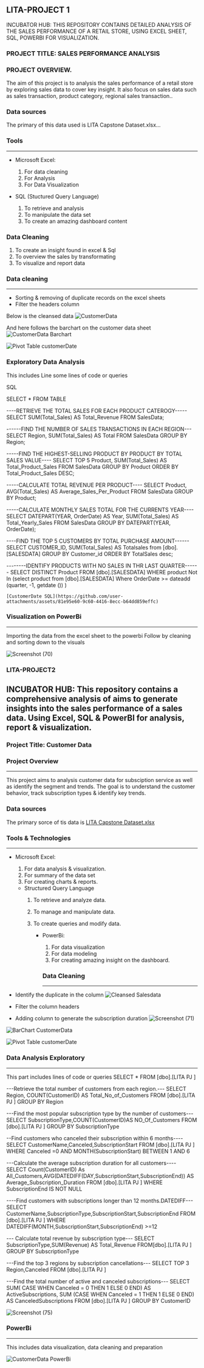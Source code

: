 ## LITA-PROJECT 1 

INCUBATOR HUB: THIS REPOSITORY CONTAINS DETAILED ANALYSIS OF THE SALES PERFORMANCE OF A RETAIL STORE, USING EXCEL SHEET, SQL, POWERBI FOR VISUALIZATION.

### PROJECT TITLE: SALES PERFORMANCE ANALYSIS

### PROJECT OVERVIEW.


The aim of this project is to analysis the sales performance of a retail store by exploring sales data to cover key insight. It also focus on sales data such as sales transaction, product category, regional sales transaction..

### Data sources


The primary of this data used is  LITA Capstone Dataset.xlsx…

### Tools
---
- Microsoft Excel:
  1. For data cleaning
  2. For Analysis
  3. For Data Visualization


- SQL (Stuctured Query Language)
  1. To retrieve and analysis
  2. To manipulate the data set
  3. To create an amazing dashboard content

### Data Cleaning

 1. To create an insight found in excel & Sql
 2. To overview the sales by transformating
 3. To visualize and report data

### Data cleaning 
---

- Sorting & removing of duplicate records on the excel sheets
- Filter the headers column

Below is the cleansed data 
![CustomerData](https://github.com/user-attachments/assets/ddba7546-798e-4d19-916a-f7dbfd9e3e70)

And here follows the barchart on the customer data sheet
![CustomerData Barchart](https://github.com/user-attachments/assets/0cf0b257-fb7e-4054-8a57-b4dbec6bad37)

![Pivot Table customerDate](https://github.com/user-attachments/assets/8ff12378-cff4-4ad1-ae84-9b5a2535c3ac)

### Exploratory Data Analysis
This includes Line some lines of code or queries

SQL

SELECT * FROM TABLE

----RETRIEVE THE TOTAL SALES FOR EACH PRODUCT CATEROGY-----
SELECT SUM(Total_Sales) AS Total_Revenue FROM SalesData;

------FIND THE NUMBER OF SALES TRANSACTIONS IN EACH REGION---
SELECT Region, SUM(Total_Sales) AS Total FROM SalesData
GROUP BY Region;

-----FIND THE HIGHEST-SELLING PRODUCT BY PRODUCT BY TOTAL SALES VALUE----
SELECT TOP 5 Product, SUM(Total_Sales) AS Total_Product_Sales
 FROM SalesData
 GROUP BY Product
 ORDER BY Total_Product_Sales DESC;

 -----CALCULATE TOTAL REVENUE PER PRODUCT----
 SELECT Product, AVG(Total_Sales) AS Average_Sales_Per_Product
  FROM SalesData
  GROUP BY Product;

  -----CALCULATE MONTHLY SALES TOTAL FOR THE CURRENTS YEAR----
SELECT DATEPART(YEAR, OrderDate) AS Year, SUM(Total_Sales) AS Total_Yearly_Sales
 FROM SalesData
 GROUP BY DATEPART(YEAR, OrderDate);

 ----FIND THE TOP 5 CUSTOMERS BY TOTAL PURCHASE AMOUNT------
 SELECT CUSTOMER_ID, SUM(Total_Sales) AS Totalsales from [dbo].[SALESDATA]
  GROUP BY Customer_id
  ORDER BY TotalSales desc;


 --------IDENTIFY PRODUCTS WITH NO SALES IN THR LAST QUARTER------
	   SELECT DISTINCT Product FROM [dbo].[SALESDATA]
	   WHERE product Not In (select product from [dbo].[SALESDATA]
	   Where OrderDate >= dateadd (quarter, -1, getdate ()) ) 
    
    [CustomerDate SQL](https://github.com/user-attachments/assets/81e95e60-9c60-4416-8ecc-b64dd859effc)

### Visualization on PowerBi
 ---
 Importing the data from the excel sheet to the powerbi 
 Follow by cleaning and sorting down to the visuals
 
 ![Screenshot (70)](https://github.com/user-attachments/assets/884f6d8d-211d-4c18-a90d-2dd3e225b9f1)





 ### LITA-PROJECT2

## INCUBATOR HUB: This repository contains a comprehensive analysis of aims to generate insights into the sales performance of a sales data. Using Excel, SQL & PowerBI for analysis, report & visualization.

### Project Title: Customer Data

### Project Overview
---
This project aims to analysis customer data for subsciption service as well as identify the segment and trends. The goal is to understand the customer behavior, track subscription types & identify key trends.

### Data sources

The primary sorce of tis data is [LITA Capstone Dataset.xlsx](https://github.com/user-attachments/files/17638564/LITA.Capstone.Dataset.xlsx)

### Tools & Technologies
---
- Microsoft Excel:
  1. For data analysis & visualization.
  2. For summary of the data set
  3. For creating charts & reports.

  - Structured Query Language
    1. To retrieve and analyze data.
    2. To manage and manipulate data.
    3. To create queries and modify data.
       
       - PowerBi:
         1. For data visualization
         2. For data modeling
         3. For creating amazing insight on the dashboard.
        
         ### Data Cleaning
         ---
 - Identify the duplicate in the column
 ![Cleansed Salesdata](https://github.com/user-attachments/assets/087d0cbf-86b4-4263-bf00-1c38e8a65a13)
-  Filter the column headers
-  Adding column to generate the subscription duration
  ![Screenshot (71)](https://github.com/user-attachments/assets/65b99101-2c8c-4b5e-bfd2-3c704bd009b7)

![BarChart CustomerData](https://github.com/user-attachments/assets/23066a9a-f102-4779-8566-cb4b64cf9a33)


![Pivot Table customerDate](https://github.com/user-attachments/assets/6efcda45-1c0c-49a6-83fc-9853e820354f)

### Data Analysis Exploratory
---
This part includes lines of code or queries
SELECT * FROM [dbo].[LITA PJ ]

---Retrieve the total number of customers from each region.---
SELECT Region, COUNT(CustomerID) AS Total_No_of_Customers
FROM [dbo].[LITA PJ ]
GROUP BY Region

---Find the most popular subscription type by the number of customers---
SELECT SubscriptionType,COUNT(CustomerID)AS NO_Of_Customers
FROM [dbo].[LITA PJ ]
GROUP BY SubscriptionType

--Find customers who canceled their subscription within 6 months----
SELECT CustomerName,Canceled,SubscriptionStart
FROM [dbo].[LITA PJ ]
WHERE Canceled =0 AND MONTH(SubscriptionStart) BETWEEN 1 AND 6

---Calculate the average subscription duration for all customers----
SELECT Count(CustomerID) As
All_Customers,AVG(DATEDIFF(DAY,SubscriptionStart,SubscriptionEnd)) AS
Average_Subscription_Duration
FROM [dbo].[LITA PJ ]
WHERE SubscriptionEnd IS NOT NULL

----Find customers with subscriptions longer than 12 months.DATEDIFF---
SELECT CustomerName,SubscriptionType,SubscriptionStart,SubscriptionEnd
FROM [dbo].[LITA PJ ]
WHERE DATEDIFF(MONTH,SubscriptionStart,SubscriptionEnd) >=12

--- Calculate total revenue by subscription type---
SELECT SubscriptionType,SUM(Revenue) AS Total_Revenue
FROM[dbo].[LITA PJ ]
GROUP BY SubscriptionType

---Find the top 3 regions by subscription cancellations---
   SELECT TOP 3 Region,Canceled
   FROM [dbo].[LITA PJ ]

---Find the total number of active and canceled subscriptions---
SELECT SUM( CASE WHEN Canceled = 0 THEN 1 ELSE 0 END) AS ActiveSubscriptions,
       SUM (CASE WHEN Canceled = 1 THEN 1 ELSE 0 END) AS CanceledSubscriptions
       FROM [dbo].[LITA PJ ]
       GROUP BY CustomerID

![Screenshot (75)](https://github.com/user-attachments/assets/8d4a5b33-7fa0-4c82-a582-20183dbb8474)

 ### PowerBi
 ---
 This includes data visualization, data cleaning and preparation

![CustomerData PowerBi](https://github.com/user-attachments/assets/1795b169-3b00-45ee-8117-f54e206f46ad)



